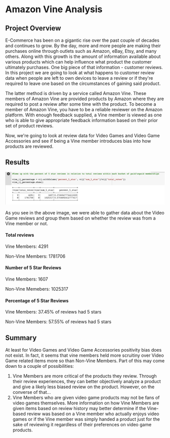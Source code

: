 # Amazon Vine Analysis

## Project Overview
E-Commerce has been on a gigantic rise over the past couple of decades and continues to grow. By the day, more and more people are making their purchases online through outlets such as Amazon, eBay, Etsy, and many others. Along with this growth is the amount of information available about various products which can help influence what product the customer ultimately purchases. One big piece of that information - customer reviews. In this project we are going to look at what happens to customer review data when people are left to own devices to leave a review or if they're required to leave one based on the circumstances of gaining said product. 

The latter method is driven by a service called Amazon Vine. These members of Amazon Vine are provided products by Amazon where they are required to post a review after some time with the product. To become a member of Amazon Vine, you have to be a reliable reviewer on the Amazon platform. With enough feedback supplied, a Vine member is viewed as one who is able to give appropriate feedback information based on their prior set of product reviews. 

Now, we're going to look at review data for Video Games and Video Game Accessories and see if being a Vine member introduces bias into how products are reviewed.

## Results

![Resources/vij_results.PNG](Resources/vij_results.PNG)

As you see in the above image, we were able to gather data about the Video Game reviews and group them based on whether the review was from a Vine member or not. 

#### Total reviews 
Vine Members: 4291

Non-Vine Members: 1781706

#### Number of 5 Star Reviews 
Vine Members: 1607

Non-Vine Memebers: 1025317

#### Percentage of 5 Star Reviews
Vine Members: 37.45% of reviews had 5 stars

Non-Vine Members: 57.55% of reviews had 5 stars
 
## Summary
At least for Video Games and Video Game Accessories positivity bias does not exist. In fact, it seems that vine members held more scruitiny over Video Game related items more so than Non-Vine Members. Part of this may come down to a couple of possibilities: 
1) Vine Members are more critical of the products they review. Through their review experiences, they can better objectively analyze a product and give a likely less biased review on the product. However, on the converse of that...
2) Vine Members who are given video game products may not be fans of video games themselves. More information on how Vine Members are given items based on review history may better determine if the Vine-based review was based on a Vine member who actually enjoys video games or if the Vine member was simply handed a product just for the sake of reviewing it regardless of their preferences on video game products. 


